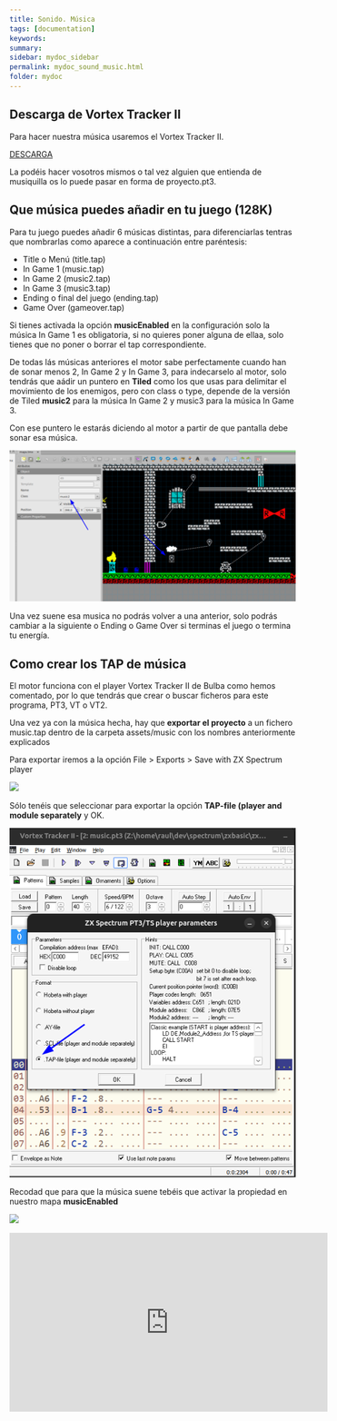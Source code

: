 ```yaml
---
title: Sonido. Música
tags: [documentation]
keywords:
summary: 
sidebar: mydoc_sidebar
permalink: mydoc_sound_music.html
folder: mydoc
---
```


## Descarga de Vortex Tracker II

Para hacer nuestra música usaremos el Vortex Tracker II.

[DESCARGA](https://bulba.untergrund.net/vortex_e.htm)

La podéis hacer vosotros mismos o tal vez alguien que entienda de musiquilla os lo puede pasar en forma de proyecto.pt3.

## Que música puedes añadir en tu juego (128K)

Para tu juego puedes añadir 6 músicas distintas, para diferenciarlas tentras que nombrarlas como aparece a continuación entre paréntesis:
* Title o Menú (title.tap)
* In Game 1 (music.tap)
* In Game 2 (music2.tap)
* In Game 3 (music3.tap)
* Ending o final del juego (ending.tap)
* Game Over (gameover.tap)

Si tienes activada la opción **musicEnabled** en la configuración solo la música In Game 1 es obligatoria, si no quieres poner alguna de ellaa, solo tienes que no poner o borrar el tap correspondiente.

De todas lás músicas anteriores el motor sabe perfectamente cuando han de sonar menos 2, In Game 2 y In Game 3, para indecarselo al motor, solo tendrás que aádir un puntero en **Tiled** como los que usas para delimitar el movimiento de los enemigos, pero con class o type, depende de la versión de Tiled **music2** para la música In Game 2 y music3 para la música In Game 3.

Con ese puntero le estarás diciendo al motor a partir de que pantalla debe sonar esa música.

![](images/music_specify_change.png)

Una vez suene esa musica no podrás volver a una anterior, solo podrás cambiar a la siguiente o Ending o Game Over si terminas el juego o termina tu energía.

## Como crear los TAP de música

El motor funciona con el player Vortex Tracker II de Bulba como hemos comentado, por lo que tendrás que crear o buscar ficheros para este programa, PT3, VT o VT2.

Una vez ya con la música hecha, hay que **exportar el proyecto** a un fichero music.tap dentro de la carpeta assets/music con los nombres anteriormente explicados

Para exportar iremos a la opción File > Exports > Save with ZX Spectrum player

![](images/vortex_export_menu.png)

Sólo tenéis que seleccionar para exportar la opción **TAP-file (player and module separately** y OK.

![](images/vortex_compilation_address.png)

Recodad que para que la música suene tebéis que activar la propiedad en nuestro mapa **musicEnabled**

![](images/tiled_music_enabled.png)

<iframe width="560" height="315" src="https://www.youtube.com/embed/8WBksEtrlPI?si=uBR9hfCTzkCuz_ta" title="YouTube video player" frameborder="0" allow="accelerometer; autoplay; clipboard-write; encrypted-media; gyroscope; picture-in-picture; web-share" referrerpolicy="strict-origin-when-cross-origin" allowfullscreen></iframe>

